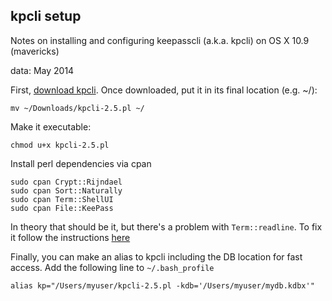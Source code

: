 ## kpcli setup

Notes on installing and configuring keepasscli (a.k.a. kpcli) on OS X 10.9 (mavericks)

data: May 2014


First, [download kpcli](http://kpcli.sourceforge.net/).
Once downloaded, put it in its final location (e.g. ~/):

    mv ~/Downloads/kpcli-2.5.pl ~/

Make it executable:

    chmod u+x kpcli-2.5.pl

Install perl dependencies via cpan

    sudo cpan Crypt::Rijndael
    sudo cpan Sort::Naturally
    sudo cpan Term::ShellUI
    sudo cpan File::KeePass

In theory that should be it, but there's a problem with `Term::readline`. To fix it follow the instructions [here](https://coderwall.com/p/kk0hqw)


Finally, you can make an alias to kpcli including the DB location for fast access. Add the following line to `~/.bash_profile`

    alias kp="/Users/myuser/kpcli-2.5.pl -kdb='/Users/myuser/mydb.kdbx'"
